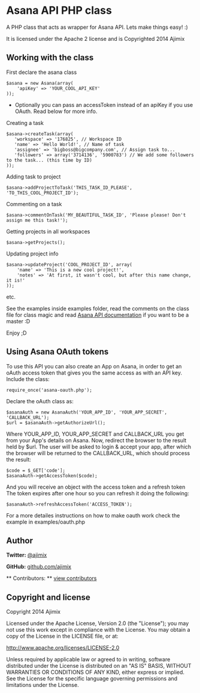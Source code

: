 Asana API PHP class
===================

A PHP class that acts as wrapper for Asana API.
Lets make things easy! :)

It is licensed under the Apache 2 license and is Copyrighted 2014 Ajimix


Working with the class
----------------------

First declare the asana class

    $asana = new Asana(array(
        'apiKey' => 'YOUR_COOL_API_KEY'
    ));

* Optionally you can pass an accessToken instead of an apiKey if you use OAuth. Read below for more info.

Creating a task

    $asana->createTask(array(
       'workspace' => '176825', // Workspace ID
       'name' => 'Hello World!', // Name of task
       'assignee' => 'bigboss@bigcompany.com', // Assign task to...
       'followers' => array('3714136', '5900783') // We add some followers to the task... (this time by ID)
    ));

Adding task to project

    $asana->addProjectToTask('THIS_TASK_ID_PLEASE', 'TO_THIS_COOL_PROJECT_ID');

Commenting on a task

    $asana->commentOnTask('MY_BEAUTIFUL_TASK_ID', 'Please please! Don't assign me this task!');

Getting projects in all workspaces

    $asana->getProjects();

Updating project info

    $asana->updateProject('COOL_PROJECT_ID', array(
        'name' => 'This is a new cool project!',
        'notes' => 'At first, it wasn't cool, but after this name change, it is!'
    ));

etc.

See the examples inside examples folder, read the comments on the class file for class magic and read [Asana API documentation](http://developer.asana.com/documentation/) if you want to be a master :D

Enjoy ;D

Using Asana OAuth tokens
------------------------

To use this API you can also create an App on Asana, in order to get an oAuth access token that gives you the same access as with an API key. Include the class:

    require_once('asana-oauth.php');

Declare the oAuth class as:

    $asanaAuth = new AsanaAuth('YOUR_APP_ID', 'YOUR_APP_SECRET', 'CALLBACK_URL');
    $url = $asanaAuth->getAuthorizeUrl();

Where YOUR_APP_ID, YOUR_APP_SECRET and CALLBACK_URL you get from your App's details on Asana. Now, redirect the browser to the result held by $url. The user will be asked to login & accept your app, after which the browser will be returned to the CALLBACK_URL, which should process the result:

    $code = $_GET['code'];
    $asanaAuth->getAccessToken($code);

And you will receive an object with the access token and a refresh token
The token expires after one hour so you can refresh it doing the following:

    $asanaAuth->refreshAccessToken('ACCESS_TOKEN');

For a more detailes instructions on how to make oauth work check the example in examples/oauth.php

Author
------

**Twitter:** [@ajimix](http://twitter.com/ajimix)

**GitHub:** [github.com/ajimix](https://github.com/ajimix)

** Contributors: ** [view contributors](https://github.com/ajimix/asana-api-php-class/graphs/contributors)


Copyright and license
---------------------

Copyright 2014 Ajimix

Licensed under the Apache License, Version 2.0 (the "License");
you may not use this work except in compliance with the License.
You may obtain a copy of the License in the LICENSE file, or at:

   http://www.apache.org/licenses/LICENSE-2.0

Unless required by applicable law or agreed to in writing, software
distributed under the License is distributed on an "AS IS" BASIS,
WITHOUT WARRANTIES OR CONDITIONS OF ANY KIND, either express or implied.
See the License for the specific language governing permissions and
limitations under the License.
